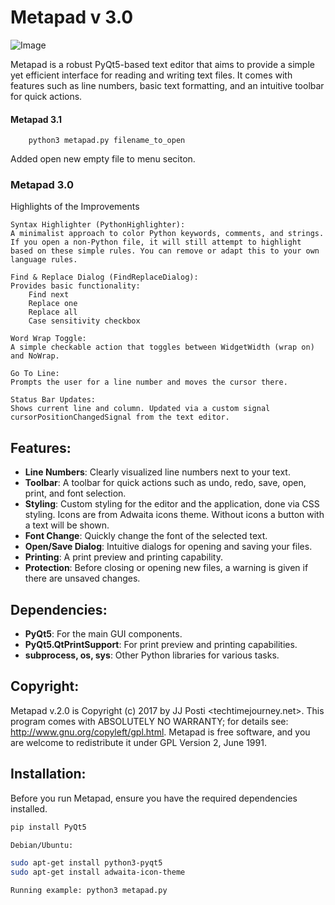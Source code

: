 # Metapad v 3.0

![Image](https://github.com/user-attachments/assets/f96b33de-4ebb-476b-995c-f0a86bc0d6fd)

Metapad is a robust PyQt5-based text editor that aims to provide a simple yet efficient interface for reading and writing text files. It comes with features such as line numbers, basic text formatting, and an intuitive toolbar for quick actions.


#### Metapad 3.1

        python3 metapad.py filename_to_open
Added open new empty file to menu seciton.


### Metapad 3.0

Highlights of the Improvements

    Syntax Highlighter (PythonHighlighter):
    A minimalist approach to color Python keywords, comments, and strings. If you open a non-Python file, it will still attempt to highlight based on these simple rules. You can remove or adapt this to your own language rules.

    Find & Replace Dialog (FindReplaceDialog):
    Provides basic functionality:
        Find next
        Replace one
        Replace all
        Case sensitivity checkbox

    Word Wrap Toggle:
    A simple checkable action that toggles between WidgetWidth (wrap on) and NoWrap.

    Go To Line:
    Prompts the user for a line number and moves the cursor there.

    Status Bar Updates:
    Shows current line and column. Updated via a custom signal cursorPositionChangedSignal from the text editor.




## Features:
- **Line Numbers**: Clearly visualized line numbers next to your text.
- **Toolbar**: A toolbar for quick actions such as undo, redo, save, open, print, and font selection.
- **Styling**: Custom styling for the editor and the application, done via CSS styling. Icons are from Adwaita icons theme. Without icons a button with a text will be shown.
- **Font Change**: Quickly change the font of the selected text.
- **Open/Save Dialog**: Intuitive dialogs for opening and saving your files.
- **Printing**: A print preview and printing capability.
- **Protection**: Before closing or opening new files, a warning is given if there are unsaved changes.

## Dependencies:

- **PyQt5**: For the main GUI components.
- **PyQt5.QtPrintSupport**: For print preview and printing capabilities.
- **subprocess, os, sys**: Other Python libraries for various tasks.

## Copyright:

Metapad v.2.0 is Copyright (c) 2017 by JJ Posti <techtimejourney.net>. This program comes with ABSOLUTELY NO WARRANTY; for details see: http://www.gnu.org/copyleft/gpl.html. Metapad is free software, and you are welcome to redistribute it under GPL Version 2, June 1991.

## Installation:

Before you run Metapad, ensure you have the required dependencies installed.

```bash
pip install PyQt5

Debian/Ubuntu:

sudo apt-get install python3-pyqt5
sudo apt-get install adwaita-icon-theme

Running example: python3 metapad.py
